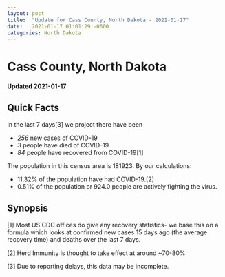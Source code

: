```yaml
---
layout: post
title:  "Update for Cass County, North Dakota - 2021-01-17"
date:   2021-01-17 01:01:29 -0600
categories: North Dakota
---
```


# Cass County, North Dakota
#### Updated 2021-01-17

## Quick Facts

In the last 7 days[3] we project there have been
- *256* new cases of COVID-19
- *3* people have died of COVID-19
- *84* people have recovered from COVID-19[1]

The population in this census area is 181923. By our calculations:
- 11.32% of the population have had COVID-19.[2]
- 0.51% of the population or 924.0 people are actively fighting the virus.

## Synopsis




[1] Most US CDC offices do give any recovery statistics- we base this on a formula which looks at confirmed new cases
15 days ago (the average recovery time) and deaths over the last 7 days.

[2] Herd Immunity is thought to take effect at around ~70-80%

[3] Due to reporting delays, this data may be incomplete.
 
    